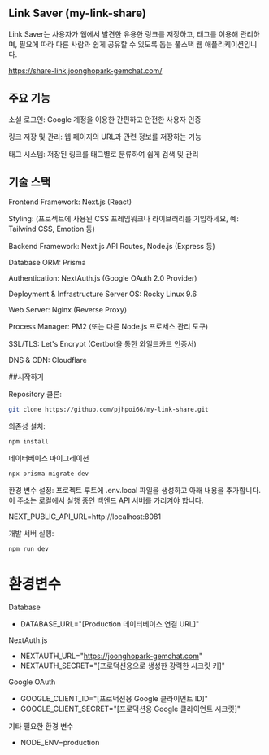 ##  Link Saver (my-link-share)

Link Saver는 사용자가 웹에서 발견한 유용한 링크를 저장하고, 태그를 이용해 관리하며, 필요에 따라 다른 사람과 쉽게 공유할 수 있도록 돕는 풀스택 웹 애플리케이션입니다.

https://share-link.joonghopark-gemchat.com/

## 주요 기능

소셜 로그인: Google 계정을 이용한 간편하고 안전한 사용자 인증

링크 저장 및 관리: 웹 페이지의 URL과 관련 정보를 저장하는 기능

태그 시스템: 저장된 링크를 태그별로 분류하여 쉽게 검색 및 관리

## 기술 스택

Frontend
Framework: Next.js (React)

Styling: (프로젝트에 사용된 CSS 프레임워크나 라이브러리를 기입하세요, 예: Tailwind CSS, Emotion 등)

Backend
Framework: Next.js API Routes, Node.js (Express 등)

Database ORM: Prisma

Authentication: NextAuth.js (Google OAuth 2.0 Provider)

Deployment & Infrastructure
Server OS: Rocky Linux 9.6

Web Server: Nginx (Reverse Proxy)

Process Manager: PM2 (또는 다른 Node.js 프로세스 관리 도구)

SSL/TLS: Let's Encrypt (Certbot을 통한 와일드카드 인증서)

DNS & CDN: Cloudflare

##시작하기

Repository 클론:

```bash
git clone https://github.com/pjhpoi66/my-link-share.git
```
의존성 설치:

```bash
npm install
```
데이터베이스 마이그레이션
```bash
npx prisma migrate dev
````

환경 변수 설정:
프로젝트 루트에 .env.local 파일을 생성하고 아래 내용을 추가합니다. 이 주소는 로컬에서 실행 중인 백엔드 API 서버를 가리켜야 합니다.

NEXT_PUBLIC_API_URL=http://localhost:8081

개발 서버 실행:

```bash
npm run dev
```

# 환경변수
Database
- DATABASE_URL="[Production 데이터베이스 연결 URL]"

NextAuth.js
- NEXTAUTH_URL="https://joonghopark-gemchat.com"
- NEXTAUTH_SECRET="[프로덕션용으로 생성한 강력한 시크릿 키]"

Google OAuth
- GOOGLE_CLIENT_ID="[프로덕션용 Google 클라이언트 ID]"
- GOOGLE_CLIENT_SECRET="[프로덕션용 Google 클라이언트 시크릿]"

기타 필요한 환경 변수
- NODE_ENV=production